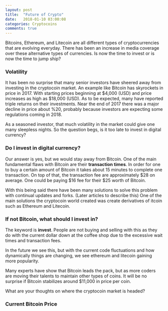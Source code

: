 ```yaml
---
layout: post
title:  "Future of Crypto"
date:   2018-01-10 03:00:08
categories: Cryptocoins
comments: true
---
```

Bitcoins, Ethereum, and Litecoin are all different types of cryptocurrencies that are evolving everyday. There has been an increase in media coverage over these alternative types of currencies. Is now the time to invest or is now the time to jump ship? 

### Volatility
It has been no surprise that many senior investors have sheered away from investing in the cryptocoin market. An example like Bitcoin has skyrockets in price in 2017. With starting prices beginning at \$4,000 (USD) and price increases as high as \$18,000 (USD). As to be expected, many have reported triple returns on their investments. Near the end of 2017 there was a major decline in price about %20, probably because investors are expecting some regulations coming in 2018. 

As a seasoned investor, that much volatility in the market could give one many sleepless nights. So the question begs, is it too late to invest in digital currency?  

### Do I invest in digital currency?

Our answer is yes, but we would stay away from Bitcoin. One of the main fundamental flaws with Bitcoin are their **transaction times**. In order for one to buy a certain amount of Bitcoin it takes about 15 minutes to complete one transaction. On top of that, the transaction fee are approximately \$28 on average. One could be paying \$16 fee for their \$25 worth of Bitcoin. 

With this being said there have been many solutions to solve this problem with continual updates and forks. (Later articles to describe this) One of the main solutions the cryptocoin world created was create derivatives of itcoin such as Ethereum and Litecoin. 

### If not Bitcoin, what should I invest in?

The keyword is **invest**. People are not buying and selling with this as they do with the current dollar down at the coffee shop due to the excessive wait times and transaction fees. 

In the future we see this, but with the current code fluctuations and how dynamically things are changing, we see ethereum and litecoin gaining more popularity. 

Many experts have show that Bitcoin leads the pack, but as more coders are moving their talents to maintain other types of coins. It will be no surprise if Bitcoin stabilizes around \$11,000 in price per coin. 


What are your thoughts on where the cryptocoin market is headed?

### Current Bitcoin Price
<div class="btcwdgt-price"></div>

[numy]:     http://numy.io
[chase]:    http://fortune.com/2018/01/09/bitcoin-price-chase-jamie-dimon/

<script>
  (function(b,i,t,C,O,I,N) {
    window.addEventListener('load',function() {
      if(b.getElementById(C))return;
      I=b.createElement(i),N=b.getElementsByTagName(i)[0];
      I.src=t;I.id=C;N.parentNode.insertBefore(I, N);
    },false)
  })(document,'script','https://widgets.bitcoin.com/widget.js','btcwdgt');
</script>